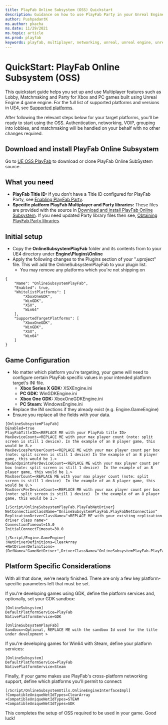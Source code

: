 ```yaml
---
title: PlayFab Online Subsystem (OSS) Quickstart
description: Guidance on how to use PlayFab Party in your Unreal Engine 4 Project.
author: PushpadantK
ms.author: pkacha
ms.date: 11/29/2021
ms.topic: article
ms.prod: playfab
keywords: playfab, multiplayer, networking, unreal, unreal engine, unreal engine 4, middleware
---
```


# QuickStart: PlayFab Online Subsystem (OSS)

This quickstart guide helps you set up and use Multiplayer features such as Lobby, Matchmaking and Party for Xbox and PC games built using Unreal Engine 4 game engine. For the full list of supported platforms and versions in UE4, see [Supported platforms](party-unreal-engine-oss-overview.md).

After following the relevant steps below for your target platforms, you'll be ready to start using the OSS. Authentication, networking, VOIP, grouping into lobbies, and matchmaking will be handled on your behalf with no other changes required.

## Download and install PlayFab Online Subsystem
Go to [UE OSS PlayFab](https://github.com/PlayFab/PlayFabMultiplayerUnreal) to download or clone PlayFab Online SubSystem source.

## What you need
* **PlayFab Title ID:** If you don't have a Title ID configured for PlayFab Party, see [Enabling PlayFab Party](enable-party.md).
* **Specific platform PlayFab Multiplayer and Party libraries:** These files are provided with the source in [Download and install PlayFab Online Subsystem](#download-and-install-playfab-online-subsystem). If you need updated Party library files then see,  [Obtaining PlayFab Party libraries](party-unreal-engine-oss-obtaining-playfab-party-libraries.md).

## Initial setup
- Copy the **OnlineSubsystemPlayFab** folder and its contents from to your UE4 directory under **Engine\Plugins\Online**
- Apply the following changes to the Plugins section of your ".uproject" file. This will add the OnlineSubsystemPlayFab to your plugin list.
    - You may remove any platforms which you're not shipping on
```
{
	"Name": "OnlineSubsystemPlayFab",
	"Enabled": true,
	"WhitelistPlatforms": [
		"XboxOneGDK",
		"WinGDK",
		"XSX",
		"Win64"
	],
	"SupportedTargetPlatforms": [
		"XboxOneGDK",
		"WinGDK",
		"XSX",
		"Win64"
	]
}
```

## Game Configuration
- No matter which platform you're targeting, your game will need to configure certain PlayFab specific values in your intended platform target's INI file.
    - **Xbox Series X GDK:** XSXEngine.ini
    - **PC GDK:** WinGDKEngine.ini
    - **Xbox One GDK:** XboxOneGDKEngine.ini
    - **PC Steam:** WindowsEngine.ini
- Replace the INI sections if they already exist (e.g. Engine.GameEngine)
- Ensure you replace all the *<REPLACE ME>* fields with your data.
```
[OnlineSubsystemPlayFab]
bEnabled=true
PlayFabTitleID=<REPLACE ME with your PlayFab title ID>
MaxDeviceCount=<REPLACE ME with your max player count (note: split screen is still 1 device). In the example of an 8 player game, this would be 8.>
MaxDevicesPerUserCount=<REPLACE ME with your max player count per box (note: split screen is still 1 device) In the example of an 8 player game, this would be 1.>	
MaxEndpointsPerDeviceCount=<REPLACE ME with your max player count per box (note: split screen is still 1 device)  In the example of an 8 player game, this would be 1.>
MaxUserCount=<REPLACE ME with your max player count (note: split screen is still 1 device)  In the example of an 8 player game, this would be 8.>		
MaxUsersPerDeviceCount=<REPLACE ME with your max player count per box (note: split screen is still 1 device)  In the example of an 8 player game, this would be 1.>

[/Script/OnlineSubsystemPlayFab.PlayFabNetDriver]
NetConnectionClassName="OnlineSubsystemPlayFab.PlayFabNetConnection"
ReplicationDriverClassName="<REPLACE ME with your existing replication driver class name>"
ConnectionTimeout=15.0
InitialConnectTimeout=30.0

[/Script/Engine.GameEngine]
!NetDriverDefinitions=ClearArray
+NetDriverDefinitions=(DefName="GameNetDriver",DriverClassName="OnlineSubsystemPlayFab.PlayFabNetDriver",DriverClassNameFallback="OnlineSubsystemUtils.IpNetDriver")
```

## Platform Specific Considerations
With all that done, we're nearly finished. There are only a few key platform-specific parameters left that must be set.  

If you're developing games using GDK, define the platform services and, optionally, set your GDK sandbox:
```
[OnlineSubsystem]
DefaultPlatformService=PlayFab
NativePlatformService=GDK

[OnlineSubsystemPlayFab]
Sandbox=<Optional, REPLACE ME with the sandbox Id used for the title under development >
```

If you're developing games for Win64 with Steam, define your platform services:
```
[OnlineSubsystem]
DefaultPlatformService=PlayFab
NativePlatformService=Steam
```
	
Finally, if your game makes use PlayFab's cross-platform networking support, define which platforms you'll permit to connect:
```
[/Script/OnlineSubsystemUtils.OnlineEngineInterfaceImpl]
!CompatibleUniqueNetIdTypes=ClearArray
+CompatibleUniqueNetIdTypes=STEAM
+CompatibleUniqueNetIdTypes=GDK
```

This completes the setup of OSS required to be used in your game.  Good luck!
